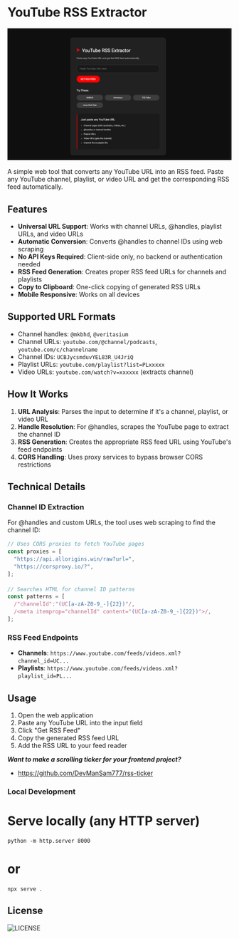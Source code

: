 # YouTube RSS Extractor

![image of youtube rss extractor](youtube-rss-extractor.png)

A simple web tool that converts any YouTube URL into an RSS feed. Paste any YouTube channel, playlist, or video URL and get the corresponding RSS feed automatically.

## Features

- **Universal URL Support**: Works with channel URLs, @handles, playlist URLs, and video URLs
- **Automatic Conversion**: Converts @handles to channel IDs using web scraping
- **No API Keys Required**: Client-side only, no backend or authentication needed
- **RSS Feed Generation**: Creates proper RSS feed URLs for channels and playlists
- **Copy to Clipboard**: One-click copying of generated RSS URLs
- **Mobile Responsive**: Works on all devices

## Supported URL Formats

- Channel handles: `@mkbhd`, `@veritasium`
- Channel URLs: `youtube.com/@channel/podcasts`, `youtube.com/c/channelname`
- Channel IDs: `UCBJycsmduvYEL83R_U4JriQ`
- Playlist URLs: `youtube.com/playlist?list=PLxxxxx`
- Video URLs: `youtube.com/watch?v=xxxxxx` (extracts channel)

## How It Works

1. **URL Analysis**: Parses the input to determine if it's a channel, playlist, or video URL
2. **Handle Resolution**: For @handles, scrapes the YouTube page to extract the channel ID
3. **RSS Generation**: Creates the appropriate RSS feed URL using YouTube's feed endpoints
4. **CORS Handling**: Uses proxy services to bypass browser CORS restrictions

## Technical Details

### Channel ID Extraction

For @handles and custom URLs, the tool uses web scraping to find the channel ID:

```javascript
// Uses CORS proxies to fetch YouTube pages
const proxies = [
  "https://api.allorigins.win/raw?url=",
  "https://corsproxy.io/?",
];

// Searches HTML for channel ID patterns
const patterns = [
  /"channelId":"(UC[a-zA-Z0-9_-]{22})"/,
  /<meta itemprop="channelId" content="(UC[a-zA-Z0-9_-]{22})">/,
];
```

### RSS Feed Endpoints

- **Channels**: `https://www.youtube.com/feeds/videos.xml?channel_id=UC...`
- **Playlists**: `https://www.youtube.com/feeds/videos.xml?playlist_id=PL...`

## Usage

1. Open the web application
2. Paste any YouTube URL into the input field
3. Click "Get RSS Feed"
4. Copy the generated RSS feed URL
5. Add the RSS URL to your feed reader

**_Want to make a scrolling ticker for your frontend project?_**

- https://github.com/DevManSam777/rss-ticker

### Local Development

# Serve locally (any HTTP server)

```
python -m http.server 8000
```

# or

```
npx serve .
```

## License

![LICENSE](LICENSE)
